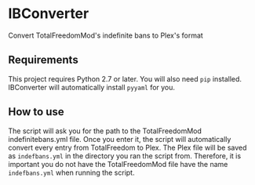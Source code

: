 # IBConverter
Convert TotalFreedomMod's indefinite bans to Plex's format

## Requirements
This project requires Python 2.7 or later. You will also need `pip` installed.
IBConverter will automatically install `pyyaml` for you.

## How to use
The script will ask you for the path to the TotalFreedomMod indefinitebans.yml file.
Once you enter it, the script will automatically convert every entry from TotalFreedom to Plex.
The Plex file will be saved as `indefbans.yml` in the directory you ran the script from.
Therefore, it is important you do not have the TotalFreedomMod file have the name `indefbans.yml` when running the script.